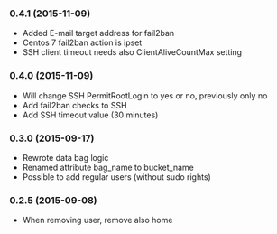 ### 0.4.1 (2015-11-09)
- Added E-mail target address for fail2ban
- Centos 7 fail2ban action is ipset
- SSH client timeout needs also ClientAliveCountMax setting

### 0.4.0 (2015-11-09)
- Will change SSH PermitRootLogin to yes or no, previously only no
- Add fail2ban checks to SSH
- Add SSH timeout value (30 minutes)

### 0.3.0 (2015-09-17)

- Rewrote data bag logic
- Renamed attribute bag_name to bucket_name
- Possible to add regular users (without sudo rights)

### 0.2.5 (2015-09-08)

- When removing user, remove also home
